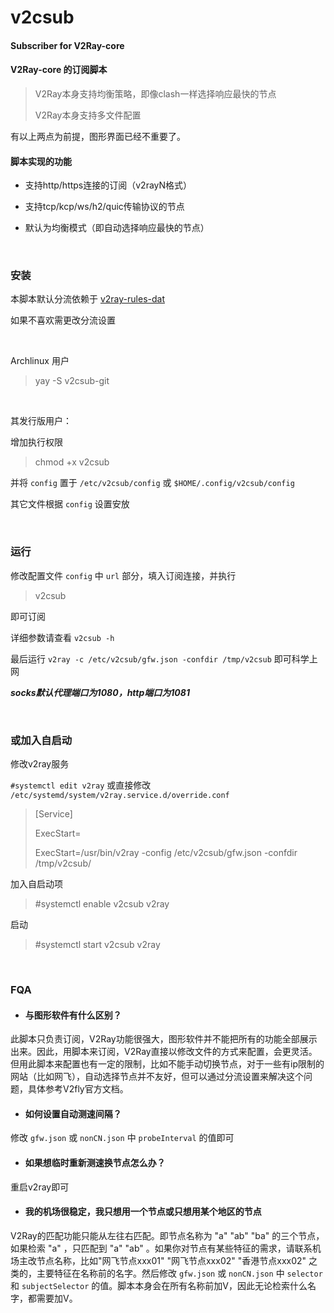 # v2csub
#### Subscriber for V2Ray-core
#### V2Ray-core 的订阅脚本

> V2Ray本身支持均衡策略，即像clash一样选择响应最快的节点
> 
> V2Ray本身支持多文件配置

有以上两点为前提，图形界面已经不重要了。

#### 脚本实现的功能
* 支持http/https连接的订阅（v2rayN格式）
 
* 支持tcp/kcp/ws/h2/quic传输协议的节点
 
* 默认为均衡模式（即自动选择响应最快的节点）

<br/> 

### 安装

本脚本默认分流依赖于 [v2ray-rules-dat](https://github.com/Loyalsoldier/v2ray-rules-dat)

如果不喜欢需更改分流设置

<br/> 

Archlinux 用户

> yay -S v2csub-git

<br/> 

其发行版用户：

增加执行权限

> chmod +x v2csub

并将 `config` 置于 `/etc/v2csub/config` 或 `$HOME/.config/v2csub/config`

其它文件根据 `config` 设置安放


<br/> 

### 运行

修改配置文件 `config` 中 `url` 部分，填入订阅连接，并执行

> v2csub

即可订阅

详细参数请查看 `v2csub -h`

最后运行 `v2ray -c /etc/v2csub/gfw.json -confdir /tmp/v2csub` 即可科学上网


***socks默认代理端口为1080，http端口为1081***

<br/> 

### 或加入自启动 

修改v2ray服务 

`#systemctl edit v2ray`  或直接修改 `/etc/systemd/system/v2ray.service.d/override.conf`

> [Service]
> 
> ExecStart=
> 
> ExecStart=/usr/bin/v2ray -config /etc/v2csub/gfw.json -confdir /tmp/v2csub/

加入自启动项

> #systemctl enable v2csub v2ray

启动

> #systemctl start v2csub v2ray


<br/> 


### FQA

* #### 与图形软件有什么区别？

此脚本只负责订阅，V2Ray功能很强大，图形软件并不能把所有的功能全部展示出来。因此，用脚本来订阅，V2Ray直接以修改文件的方式来配置，会更灵活。但用此脚本来配置也有一定的限制，比如不能手动切换节点，对于一些有ip限制的网站（比如网飞），自动选择节点并不友好，但可以通过分流设置来解决这个问题，具体参考V2fly官方文档。
 
* #### 如何设置自动测速间隔？

修改 `gfw.json` 或 `nonCN.json` 中 `probeInterval` 的值即可

* #### 如果想临时重新测速换节点怎么办？

重启v2ray即可

* #### 我的机场很稳定，我只想用一个节点或只想用某个地区的节点

V2Ray的匹配功能只能从左往右匹配。即节点名称为 "a" "ab" "ba" 的三个节点，如果检索 "a" ，只匹配到 "a" "ab" 。如果你对节点有某些特征的需求，请联系机场主改节点名称，比如"网飞节点xxx01"  "网飞节点xxx02" "香港节点xxx02" 之类的，主要特征在名称前的名字。然后修改 `gfw.json` 或 `nonCN.json` 中 `selector` 和 `subjectSelector` 的值。脚本本身会在所有名称前加V，因此无论检索什么名字，都需要加V。
